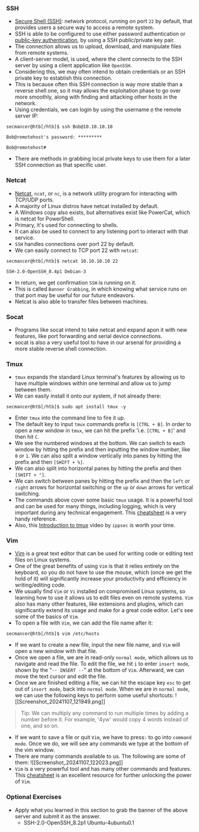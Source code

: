 ### SSH
- [Secure Shell (SSH)](https://en.wikipedia.org/wiki/SSH_(Secure_Shell)): network protocol, running on port `22` by default, that provides users a secure way to access a remote system. 
- SSH is able to be configured to use either password authentication or [public-key authentication](https://serverpilot.io/docs/how-to-use-ssh-public-key-authentication/), by using a SSH public/private key pair. 
- The connection allows us to upload, download, and manipulate files from remote systems.
- A client-server model, is used, where the client connects to the SSH server by using a client application like `OpenSSH`. 
- Considering this, we may often intend to obtain credentials or an SSH private key to establish this connection.
- This is because often this SSH connection is way more stable than a reverse shell one, so it may allows the exploitation phase to go over more smoothly, along with finding and attacking other hosts in the network.
- Using credentials, we can login by using the username `@` the remote server IP:
```
secmancer@htb[/htb]$ ssh Bob@10.10.10.10

Bob@remotehost's password: *********

Bob@remotehost#
```
- There are methods in grabbing local private keys to use them for a later SSH connection as that specific user.


### Netcat
- [Netcat](https://linux.die.net/man/1/nc), `ncat`, or `nc`, is a network utility program for interacting with TCP/UDP ports. 
- A majority of Linux distros have netcat installed by default.
- A Windows copy also exists, but alternatives exist like PowerCat, which is netcat for PowerShell.
- Primary, it's used for connecting to shells. 
- It can also be used to connect to any listening port to interact with that service.
- `SSH` handles connections over port 22 by default.
- We can easily connect to TCP port 22 with `netcat`:
```
secmancer@htb[/htb]$ netcat 10.10.10.10 22

SSH-2.0-OpenSSH_8.4p1 Debian-3
```
- In return, we get confirmation `SSH` is running on it. 
- This is called `Banner Grabbing`, in which knowing what service runs on that port may be useful for our future endeavors.
- Netcat is also able to transfer files between machines.

### Socat
- Programs like socat intend to take netcat and expand apon it with new features, like port forwarding and serial device connections. 
- socat is also a very useful tool to have in our arsenal for providing a more stable reverse shell connection.

### Tmux
- `tmux` expands the standard Linux terminal's features by allowing us to have multiple windows within one terminal and allow us to jump between them. 
- We can easily install it onto our system, if not already there:
```
secmancer@htb[/htb]$ sudo apt install tmux -y
```
- Enter `tmux` into the command line to fire it up.
- The default key to input `tmux` commands prefix is `[CTRL + B]`. In order to open a new window in `tmux`, we can hit the prefix 'i.e. `[CTRL + B]`' and then hit `C`.
- We see the numbered windows at the bottom. We can switch to each window by hitting the prefix and then inputting the window number, like `0` or `1`. We can also split a window vertically into panes by hitting the prefix and then `[SHIFT + %]`.
- We can also split into horizontal panes by hitting the prefix and then `[SHIFT + "]`.
- We can switch between panes by hitting the prefix and then the `left` or `right` arrows for horizontal switching or the `up` or `down` arrows for vertical switching. 
- The commands above cover some basic `tmux` usage. It is a powerful tool and can be used for many things, including logging, which is very important during any technical engagement. This [cheatsheet](https://tmuxcheatsheet.com) is a very handy reference. 
- Also, this [Introduction to tmux](https://www.youtube.com/watch?v=Lqehvpe_djs) video by `ippsec` is worth your time.


### Vim
- [Vim](https://linuxcommand.org/lc3_man_pages/vim1.html) is a great text editor that can be used for writing code or editing text files on Linux systems. 
- One of the great benefits of using `Vim` is that it relies entirely on the keyboard, so you do not have to use the mouse, which (once we get the hold of it) will significantly increase your productivity and efficiency in writing/editing code. 
- We usually find `Vim` or `Vi` installed on compromised Linux systems, so learning how to use it allows us to edit files even on remote systems. `Vim` also has many other features, like extensions and plugins, which can significantly extend its usage and make for a great code editor. Let's see some of the basics of `Vim`. 
- To open a file with `Vim`, we can add the file name after it:
```
secmancer@htb[/htb]$ vim /etc/hosts
```
- If we want to create a new file, input the new file name, and `Vim` will open a new window with that file. 
- Once we open a file, we are in read-only `normal mode`, which allows us to navigate and read the file. To edit the file, we hit `i` to enter `insert mode`, shown by the "`-- INSERT --`" at the bottom of `Vim`. Afterward, we can move the text cursor and edit the file.
- Once we are finished editing a file, we can hit the escape key `esc` to get out of `insert mode`, back into `normal mode`. When we are in `normal mode`, we can use the following keys to perform some useful shortcuts:
![[Screenshot_20241107_121949.png]]

> Tip: We can multiply any command to run multiple times by adding a number before it. For example, '4yw' would copy 4 words instead of one, and so on.

- If we want to save a file or quit `Vim`, we have to press`:` to go into `command mode`. Once we do, we will see any commands we type at the bottom of the vim window.
- There are many commands available to us. The following are some of them:
![[Screenshot_20241107_122023.png]]
- `Vim` is a very powerful tool and has many other commands and features. This [cheatsheet](https://vimsheet.com) is an excellent resource for further unlocking the power of `Vim`.


### Optional Exercises
- Apply what you learned in this section to grab the banner of the above server and submit it as the answer.
	- SSH-2.0-OpenSSH_8.2p1 Ubuntu-4ubuntu0.1